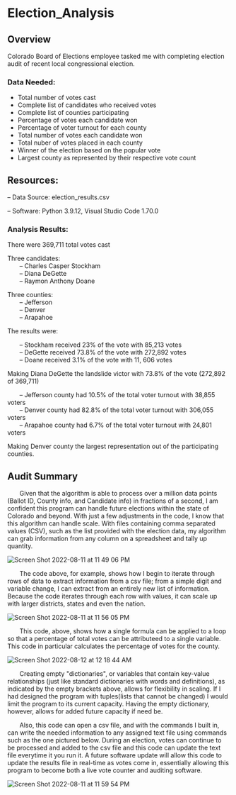 # Election_Analysis

## Overview

Colorado Board of Elections employee tasked me with completing election audit of recent local congressional election.  

### Data Needed:

- Total number of votes cast
- Complete list of candidates who received votes
- Complete list of counties participating
- Percentage of votes each candidate won
- Percentage of voter turnout for each county
- Total number of votes each candidate won
- Total nuber of votes placed in each county
- Winner of the election based on the popular vote
- Largest county as represented by their respective vote count

## Resources:

– Data Source: election_results.csv

– Software: Python 3.9.12, Visual Studio Code 1.70.0


### Analysis Results:


There were 369,711 total votes cast   

Three candidates:     
&nbsp;&nbsp;&nbsp;&nbsp;&nbsp;&nbsp; – Charles Casper Stockham  
&nbsp;&nbsp;&nbsp;&nbsp;&nbsp;&nbsp; – Diana DeGette\
&nbsp;&nbsp;&nbsp;&nbsp;&nbsp;&nbsp; – Raymon Anthony Doane  
    
Three counties:\
&nbsp;&nbsp;&nbsp;&nbsp;&nbsp;&nbsp; – Jefferson\
&nbsp;&nbsp;&nbsp;&nbsp;&nbsp;&nbsp; – Denver\
&nbsp;&nbsp;&nbsp;&nbsp;&nbsp;&nbsp; – Arapahoe
    
The results were:

&nbsp;&nbsp;&nbsp;&nbsp;&nbsp;&nbsp; – Stockham received 23% of the vote with 85,213 votes\
&nbsp;&nbsp;&nbsp;&nbsp;&nbsp;&nbsp; – DeGette received 73.8% of the vote with 272,892 votes\
&nbsp;&nbsp;&nbsp;&nbsp;&nbsp;&nbsp; – Doane received 3.1% of the vote with 11, 606 votes
  

Making Diana DeGette the landslide victor with 73.8% of the vote (272,892 of 369,711)
  
&nbsp;&nbsp;&nbsp;&nbsp;&nbsp;&nbsp; – Jefferson county had 10.5% of the total voter turnout with 38,855 voters\
&nbsp;&nbsp;&nbsp;&nbsp;&nbsp;&nbsp; – Denver county had 82.8% of the total voter turnout with 306,055 voters\
&nbsp;&nbsp;&nbsp;&nbsp;&nbsp;&nbsp; – Arapahoe county had 6.7% of the total voter turnout with 24,801 voters
  
Making Denver county the largest representation out of the participating counties.

## Audit Summary

&nbsp;&nbsp;&nbsp;&nbsp;&nbsp;&nbsp;     Given that the algorithm is able to process over a million data points (Ballot ID, County info, and Candidate info) in fractions of a second, I am confident this program can handle future elections within the state of Colorado and beyond.  With just a few adjustments in the code, I know that this algorithm can handle scale.  With files containing comma separated values (CSV), such as the list provided with the election data, my algorithm can grab information from any column on a spreadsheet and tally up quantity. 

![Screen Shot 2022-08-11 at 11 49 06 PM](https://user-images.githubusercontent.com/108758105/184281702-9cefbbf0-4c1b-4f84-b6ee-83541f1ab9e2.png)

&nbsp;&nbsp;&nbsp;&nbsp;&nbsp;&nbsp;     The code above, for example, shows how I begin to iterate through rows of data to extract information from a csv file; from a simple digit and variable change, I can extract from an entirely new list of information.  Because the code iterates through each row with values, it can scale up with larger districts, states and even the nation.



![Screen Shot 2022-08-11 at 11 56 05 PM](https://user-images.githubusercontent.com/108758105/184282375-4ee1278f-0efb-437a-8552-0f426525c3b2.png)

&nbsp;&nbsp;&nbsp;&nbsp;&nbsp;&nbsp;     This code, above, shows how a single formula can be applied to a loop so that a percentage of total votes can be attributeed to a single variable.  This code in particular calculates the percentage of votes for the county.


![Screen Shot 2022-08-12 at 12 18 44 AM](https://user-images.githubusercontent.com/108758105/184284346-2d2375e7-8bc8-41ea-ad9d-b3283dbfd9ef.png)

&nbsp;&nbsp;&nbsp;&nbsp;&nbsp;&nbsp;      Creating empty "dictionaries", or variables that contain key-value relationships (just like standard dictionaries with words and definitions), as indicated by the empty brackets above, allows for flexibility in scaling.  If I had designed the program with tuples(lists that cannot be changed) I would limit the program to its current capacity.  Having the empty dictionary, however, allows for added future capacity if need be.


&nbsp;&nbsp;&nbsp;&nbsp;&nbsp;&nbsp;     Also, this code can open a csv file, and with the commands I built in, can write the needed information to any assigned text file using commands such as the one pictured below.  During an election, votes can continue to be processed and added to the csv file and this code can update the text file everytime it you run it.  A future software update will allow this code to update the results file in real-time as votes come in, essentially allowing this program to become both a live vote counter and auditing software.

![Screen Shot 2022-08-11 at 11 59 54 PM](https://user-images.githubusercontent.com/108758105/184282748-91266d98-903a-4459-a3ab-36de0ab00625.png)

